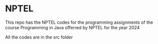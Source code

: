 # NPTEL
This repo has the NPTEL codes for the programming assignments of the course Programming in Java offerred by NPTEL for the year 2024

All the codes are in the src folder
